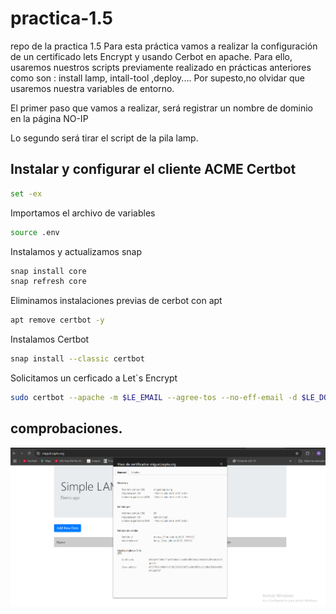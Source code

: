 # practica-1.5
repo de la practica 1.5
Para esta práctica vamos a realizar la configuración de un certificado lets Encrypt y usando Cerbot en apache.
Para ello, usaremos nuestros scripts previamente realizado en prácticas anteriores como son : install lamp, intall-tool ,deploy....
Por supesto,no olvidar que usaremos nuestra variables de entorno.

El primer paso que vamos a realizar, será registrar un nombre de dominio en la página NO-IP

Lo segundo será tirar el script de la pila lamp.

## Instalar y configurar el cliente ACME Certbot

```bash
set -ex
```
Importamos el archivo de variables

```bash
source .env
```

Instalamos y actualizamos snap

```bash
snap install core
snap refresh core
```

Eliminamos instalaciones previas de cerbot con apt

```bash
apt remove certbot -y
```

Instalamos Certbot

```bash
snap install --classic certbot
```

Solicitamos un cerficado a Let`s Encrypt

```bash
sudo certbot --apache -m $LE_EMAIL --agree-tos --no-eff-email -d $LE_DOMAIN --non-interactive
```

## comprobaciones.

![](/images/practica-1.5.png)
